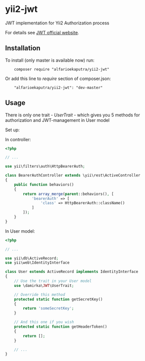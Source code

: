 # yii2-jwt

JWT implementation for Yii2 Authorization process

For details see [JWT official website](https://jwt.io/introduction/).

## Installation

To install (only master is available now) run:
```
    composer require "alfarioekaputra/yii2-jwt"
```
Or add this line to *require* section of composer.json:
```
    "alfarioekaputra/yii2-jwt": "dev-master"
```

## Usage

There is only one trait - *UserTrait* - which gives you 5 methods for
authorization and JWT-management in User model

Set up:

In controller:

```PHP
<?php

// ...

use yii\filters\auth\HttpBearerAuth;

class BearerAuthController extends \yii\rest\ActiveController
{
    public function behaviors()
    {
        return array_merge(parent::behaviors(), [
            'bearerAuth' => [
                'class' => HttpBearerAuth::className()
            ]
        ]);
    }
}
```

In User model:

```PHP
<?php

// ...

use yii\db\ActiveRecord;
use yii\web\IdentityInterface

class User extends ActiveRecord implements IdentityInterface
{
    // Use the trait in your User model
    use \damirka\JWT\UserTrait;

    // Override this method
    protected static function getSecretKey()
    {
        return 'someSecretKey';
    }

    // And this one if you wish
    protected static function getHeaderToken()
    {
        return [];
    }

    // ...
}
```
